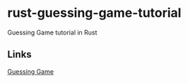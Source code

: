 # rust-guessing-game-tutorial
Guessing Game tutorial in Rust

## Links

[Guessing Game](https://doc.rust-lang.org/book/guessing-game.html)
